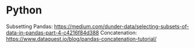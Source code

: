 # Python

Subsetting Pandas: https://medium.com/dunder-data/selecting-subsets-of-data-in-pandas-part-4-c4216f84d388
Concatenation: https://www.dataquest.io/blog/pandas-concatenation-tutorial/
